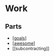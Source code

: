 # Work

## Parts

- [[goals]]
- [[awesome]]
- [[subcontracting]] 

[//begin]: # "Autogenerated link references for markdown compatibility"
[goals]: goals "Goals"
[awesome]: awesome "Awesome List"
[//end]: # "Autogenerated link references"